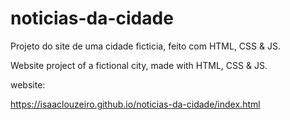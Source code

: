 # noticias-da-cidade
Projeto do site de uma cidade ficticia, feito com HTML, CSS &amp; JS.

Website project of a fictional city, made with HTML, CSS &amp; JS.

website:

https://isaaclouzeiro.github.io/noticias-da-cidade/index.html
